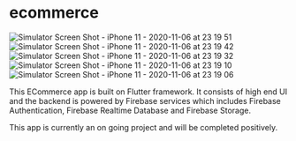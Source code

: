# ecommerce

![Simulator Screen Shot - iPhone 11 - 2020-11-06 at 23 19 51](https://user-images.githubusercontent.com/67114557/98398663-55f93000-2087-11eb-8fbd-d2171cfc5d8e.png)
![Simulator Screen Shot - iPhone 11 - 2020-11-06 at 23 19 42](https://user-images.githubusercontent.com/67114557/98398679-5e516b00-2087-11eb-8340-794fc407d1ab.png)
![Simulator Screen Shot - iPhone 11 - 2020-11-06 at 23 19 32](https://user-images.githubusercontent.com/67114557/98398711-66a9a600-2087-11eb-9809-b3fa7841e271.png)
![Simulator Screen Shot - iPhone 11 - 2020-11-06 at 23 19 10](https://user-images.githubusercontent.com/67114557/98398713-67423c80-2087-11eb-9a1f-84566f53d415.png)
![Simulator Screen Shot - iPhone 11 - 2020-11-06 at 23 19 06](https://user-images.githubusercontent.com/67114557/98398715-690c0000-2087-11eb-8039-62a6b0bf569a.png)


This ECommerce app is built on Flutter framework.
It consists of high end UI and the backend is powered by Firebase services which includes Firebase Authentication, Firebase Realtime Database 
and Firebase Storage.

This app is currently an on going project and will be completed positively.
